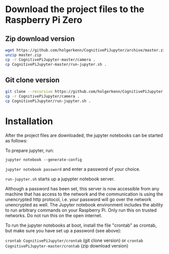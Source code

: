# Download the project files to the Raspberry Pi Zero

## Zip download version 

```bash
wget https://github.com/holgerkenn/CognitivePiJupyter/archive/master.zip
unzip master.zip
cp -r CognitivePiJupyter-master/camera .
cp CognitivePiJupyter-master/run-jupyter.sh .
```

## Git clone version

```bash
git clone --recursive https://github.com/holgerkenn/CognitivePiJupyter.git
cp -r CognitivePiJupyter/camera .
cp CognitivePiJupyter/run-jupyter.sh .
```

# Installation

After the project files are downloaded, the jupyter notebooks can be started as follows:

To prepare jupyter, run:

`jupyter notebook --generate-config`

`jupyter notebook password` and enter a password of your choice. 


`run-jupyter.sh` starts up a jupypter notebook server.

Although a password has been set, this server is now accessible from any machine that has access to the network and the communication is using the unencrypted http protocol, i.e. your password will go over the network unencrypted as well. The Jupyter notebook environment includes the ability to run arbitrary commands on your Raspberry Pi. Only run this on trusted networks. Do not run this on the open internet.

To run the jupyter notebooks at boot, install the file "crontab" as crontab, but make sure you have set up a password (see above):

`crontab CognitivePiJupyter/crontab` (git clone version) or
`crontab CognitivePiJupyter-master/crontab` (zip download version)




